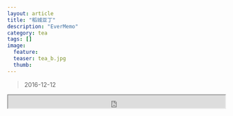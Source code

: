 ```yaml
---
layout: article
title: "稻城亚丁"
description: "EverMemo"
category: tea
tags: []
image:
  feature:
  teaser: tea_b.jpg
  thumb:
---
```

> 2016-12-12



<IFRAME width=100% height=30 marginwidth=0 marginheight=0 SRC="http://www.baidu.com" ></IFRAME>
